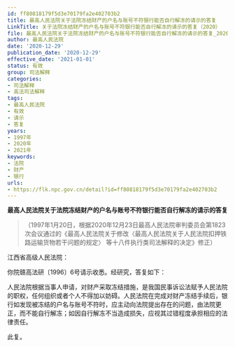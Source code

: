 ```yaml
---
id: ff80818179f5d3e70179fa2e402703b2
title: 最高人民法院关于法院冻结财产的户名与账号不符银行能否自行解冻的请示的答复
LinkTitle: 关于法院冻结财产的户名与账号不符银行能否自行解冻的请示的答复（2020）
file: 最高人民法院关于法院冻结财产的户名与账号不符银行能否自行解冻的请示的答复_20201229_ff80818179f5d3e70179fa2e402703b2.docx
author: 最高人民法院
date: '2020-12-29'
publication_date: '2020-12-29'
effective_date: '2021-01-01'
status: 有效
group: 司法解释
categories:
- 司法解释
- 高法司法解释
tags:
- 最高人民法院
- 有效
- 请示
- 答复
years:
- 1997年
- 2020年
- 2021年
keywords:
- 法院
- 财产
- 银行
urls:
- https://flk.npc.gov.cn/detail?id=ff80818179f5d3e70179fa2e402703b2
---
```


**最高人民法院关于法院冻结财产的户名与账号不符银行能否自行解冻的请示的答复**

> （1997年1月20日，根据2020年12月23日最高人民法院审判委员会第1823次会议通过的《最高人民法院关于修改〈最高人民法院关于人民法院扣押铁路运输货物若干问题的规定〉
> 等十八件执行类司法解释的决定》修正）

江西省高级人民法院：

你院赣高法研〔1996〕6号请示收悉。经研究，答复如下：

人民法院根据当事人申请，对财产采取冻结措施，是我国民事诉讼法赋予人民法院的职权，任何组织或者个人不得加以妨碍。人民法院在完成对财产冻结手续后，银行如发现被冻结的户名与账号不符时，应主动向法院提出存在的问题，由法院更正，而不能自行解冻；如因自行解冻不当造成损失，应视其过错程度承担相应的法律责任。

此复。
